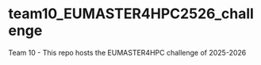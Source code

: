 # team10_EUMASTER4HPC2526_challenge
Team 10 - This repo hosts the EUMASTER4HPC challenge of 2025-2026
